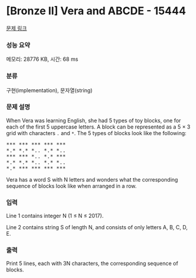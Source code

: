 # [Bronze II] Vera and ABCDE - 15444 

[문제 링크](https://www.acmicpc.net/problem/15444) 

### 성능 요약

메모리: 28776 KB, 시간: 68 ms

### 분류

구현(implementation), 문자열(string)

### 문제 설명

<p>When Vera was learning English, she had 5 types of toy blocks, one for each of the first 5 uppercase letters. A block can be represented as a 5 × 3 grid with characters <code>.</code> and <code>*</code>. The 5 types of blocks look like the following:</p>

<pre>*** *** *** *** ***
*.* *.* *.. *.* *..
*** *** *.. *.* ***
*.* *.* *.. *.* *..
*.* *** *** *** ***</pre>

<p>Vera has a word S with N letters and wonders what the corresponding sequence of blocks look like when arranged in a row.</p>

### 입력 

 <p>Line 1 contains integer N (1 ≤ N ≤ 2017).</p>

<p>Line 2 contains string S of length N, and consists of only letters A, B, C, D, E.</p>

### 출력 

 <p>Print 5 lines, each with 3N characters, the corresponding sequence of blocks.</p>

